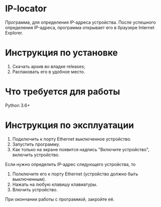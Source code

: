 # IP-locator
Программа, для определения IP-адреса устройства. После успешного определения IP-адреса, программа открывает его в браузере Internet Explorer.
# Инструкция по установке
1. Скачать архив во владке releases;
2. Распаковать его в удобное место.
# Что требуется для работы
Python 3.6+
# Инструкция по эксплуатации
1. Подключить к порту Ethernet выключенное устройство.
2. Запустить программу.
3. Как только на экране появится надпись "Включите устройство", включить устройство.

Если нужно определить IP-адрес следующего устройства, то
1. Полключите его к порту Ethernet (устройство должно быть выключенным).
2. Нажать на любую клавишу клавиатуры.
3. Влючить устройство.

При окончании работы с программой, закройте её. 
